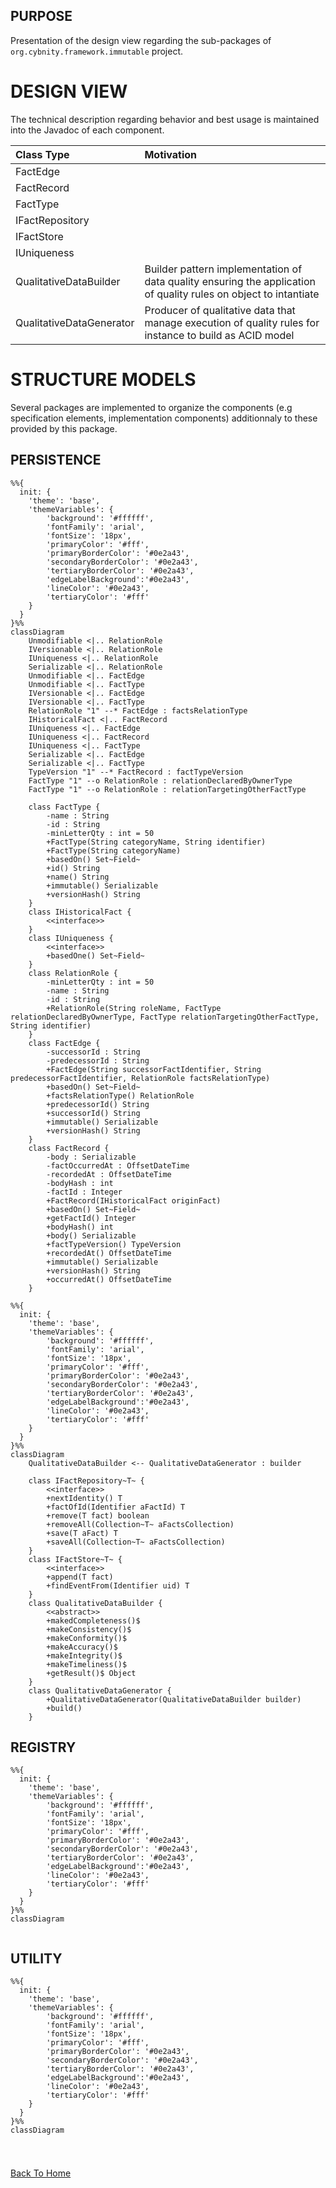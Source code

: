 ## PURPOSE
Presentation of the design view regarding the sub-packages of `org.cybnity.framework.immutable` project.

# DESIGN VIEW
The technical description regarding behavior and best usage is maintained into the Javadoc of each component.

|Class Type|Motivation|
| :-- | :-- |
|FactEdge| |
|FactRecord| |
|FactType| |
|IFactRepository| |
|IFactStore| |
|IUniqueness| |
|QualitativeDataBuilder|Builder pattern implementation of data quality ensuring the application of quality rules on object to intantiate|
|QualitativeDataGenerator|Producer of qualitative data that manage execution of quality rules for instance to build as ACID model|

# STRUCTURE MODELS
Several packages are implemented to organize the components (e.g specification elements, implementation components) additionnaly to these provided by this package.

## PERSISTENCE

```mermaid
%%{
  init: {
    'theme': 'base',
    'themeVariables': {
        'background': '#ffffff',
        'fontFamily': 'arial',
        'fontSize': '18px',
        'primaryColor': '#fff',
        'primaryBorderColor': '#0e2a43',
        'secondaryBorderColor': '#0e2a43',
        'tertiaryBorderColor': '#0e2a43',
        'edgeLabelBackground':'#0e2a43',
        'lineColor': '#0e2a43',
        'tertiaryColor': '#fff'
    }
  }
}%%
classDiagram
    Unmodifiable <|.. RelationRole
    IVersionable <|.. RelationRole
    IUniqueness <|.. RelationRole
    Serializable <|.. RelationRole
    Unmodifiable <|.. FactEdge
    Unmodifiable <|.. FactType
    IVersionable <|.. FactEdge
    IVersionable <|.. FactType
    RelationRole "1" --* FactEdge : factsRelationType
    IHistoricalFact <|.. FactRecord
    IUniqueness <|.. FactEdge
    IUniqueness <|.. FactRecord
    IUniqueness <|.. FactType
    Serializable <|.. FactEdge
    Serializable <|.. FactType
    TypeVersion "1" --* FactRecord : factTypeVersion
    FactType "1" --o RelationRole : relationDeclaredByOwnerType
    FactType "1" --o RelationRole : relationTargetingOtherFactType

    class FactType {
        -name : String
        -id : String
        -minLetterQty : int = 50
        +FactType(String categoryName, String identifier)
        +FactType(String categoryName)
        +basedOn() Set~Field~
        +id() String
        +name() String
        +immutable() Serializable
        +versionHash() String
    }
    class IHistoricalFact {
        <<interface>>
    }
    class IUniqueness {
        <<interface>>
        +basedOne() Set~Field~
    }
    class RelationRole {
        -minLetterQty : int = 50
        -name : String
        -id : String
        +RelationRole(String roleName, FactType relationDeclaredByOwnerType, FactType relationTargetingOtherFactType, String identifier)
    }
    class FactEdge {
        -successorId : String
        -predecessorId : String
        +FactEdge(String successorFactIdentifier, String predecessorFactIdentifier, RelationRole factsRelationType)
        +basedOn() Set~Field~
        +factsRelationType() RelationRole
        +predecessorId() String
        +successorId() String
        +immutable() Serializable
        +versionHash() String
    }
    class FactRecord {
        -body : Serializable
        -factOccurredAt : OffsetDateTime
        -recordedAt : OffsetDateTime
        -bodyHash : int
        -factId : Integer
        +FactRecord(IHistoricalFact originFact)
        +basedOn() Set~Field~
        +getFactId() Integer
        +bodyHash() int
        +body() Serializable
        +factTypeVersion() TypeVersion
        +recordedAt() OffsetDateTime
        +immutable() Serializable
        +versionHash() String
        +occurredAt() OffsetDateTime
    }

```
```mermaid
%%{
  init: {
    'theme': 'base',
    'themeVariables': {
        'background': '#ffffff',
        'fontFamily': 'arial',
        'fontSize': '18px',
        'primaryColor': '#fff',
        'primaryBorderColor': '#0e2a43',
        'secondaryBorderColor': '#0e2a43',
        'tertiaryBorderColor': '#0e2a43',
        'edgeLabelBackground':'#0e2a43',
        'lineColor': '#0e2a43',
        'tertiaryColor': '#fff'
    }
  }
}%%
classDiagram
    QualitativeDataBuilder <-- QualitativeDataGenerator : builder

    class IFactRepository~T~ {
        <<interface>>
        +nextIdentity() T
        +factOfId(Identifier aFactId) T
        +remove(T fact) boolean
        +removeAll(Collection~T~ aFactsCollection)
        +save(T aFact) T
        +saveAll(Collection~T~ aFactsCollection)
    }
    class IFactStore~T~ {
        <<interface>>
        +append(T fact)
        +findEventFrom(Identifier uid) T
    }
    class QualitativeDataBuilder {
        <<abstract>>
        +makedCompleteness()$
        +makeConsistency()$
        +makeConformity()$
        +makeAccuracy()$
        +makeIntegrity()$
        +makeTimeliness()$
        +getResult()$ Object
    }
    class QualitativeDataGenerator {
        +QualitativeDataGenerator(QualitativeDataBuilder builder)
        +build()
    }

```


## REGISTRY

```mermaid
%%{
  init: {
    'theme': 'base',
    'themeVariables': {
        'background': '#ffffff',
        'fontFamily': 'arial',
        'fontSize': '18px',
        'primaryColor': '#fff',
        'primaryBorderColor': '#0e2a43',
        'secondaryBorderColor': '#0e2a43',
        'tertiaryBorderColor': '#0e2a43',
        'edgeLabelBackground':'#0e2a43',
        'lineColor': '#0e2a43',
        'tertiaryColor': '#fff'
    }
  }
}%%
classDiagram


```

## UTILITY

```mermaid
%%{
  init: {
    'theme': 'base',
    'themeVariables': {
        'background': '#ffffff',
        'fontFamily': 'arial',
        'fontSize': '18px',
        'primaryColor': '#fff',
        'primaryBorderColor': '#0e2a43',
        'secondaryBorderColor': '#0e2a43',
        'tertiaryBorderColor': '#0e2a43',
        'edgeLabelBackground':'#0e2a43',
        'lineColor': '#0e2a43',
        'tertiaryColor': '#fff'
    }
  }
}%%
classDiagram


```

#
[Back To Home](README.md)
